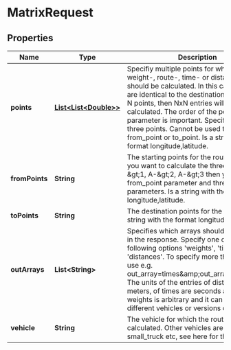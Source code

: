 
# MatrixRequest

## Properties
Name | Type | Description | Notes
------------ | ------------- | ------------- | -------------
**points** | [**List&lt;List&lt;Double&gt;&gt;**](List.md) | Specifiy multiple points for which the weight-, route-, time- or distance-matrix should be calculated. In this case the starts are identical to the destinations. If there are N points, then NxN entries will be calculated. The order of the point parameter is important. Specify at least three points. Cannot be used together with from_point or to_point. Is a string with the format longitude,latitude. |  [optional]
**fromPoints** | **String** | The starting points for the routes. E.g. if you want to calculate the three routes A-&amp;gt;1, A-&amp;gt;2, A-&amp;gt;3 then you have one from_point parameter and three to_point parameters. Is a string with the format longitude,latitude. |  [optional]
**toPoints** | **String** | The destination points for the routes. Is a string with the format longitude,latitude. |  [optional]
**outArrays** | **List&lt;String&gt;** | Specifies which arrays should be included in the response. Specify one or more of the following options &#39;weights&#39;, &#39;times&#39;, &#39;distances&#39;. To specify more than one array use e.g. out_array&#x3D;times&amp;amp;out_array&#x3D;distances. The units of the entries of distances are meters, of times are seconds and of weights is arbitrary and it can differ for different vehicles or versions of this API. |  [optional]
**vehicle** | **String** | The vehicle for which the route should be calculated. Other vehicles are foot, small_truck etc, see here for the details. |  [optional]



